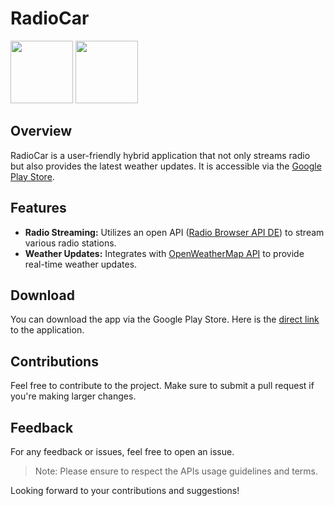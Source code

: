 # RadioCar

<p float="left">
  <img src="https://play-lh.googleusercontent.com/st_fiS0E-RXNKdWUmKvQwnknGPPBWPAWHp9F_TRhIaTeb9hOwZsvllJRhIqmhgWnnbU=w1052-h592-rw" width="100" />
  <img src="https://play-lh.googleusercontent.com/e9cDxGle6DMtQHBISLUrv3sQ8X8nZH-FtXHPuk_1TfWceepoglWlOmlPuQLEK8vm-1Y=w1052-h592-rw" width="100" /> 
</p>


## Overview
RadioCar is a user-friendly hybrid application that not only streams radio but also provides the latest weather updates. It is accessible via the [Google Play Store](https://play.google.com/store/apps/details?id=com.maestrovs.radiocar). 

## Features
- **Radio Streaming:** Utilizes an open API ([Radio Browser API DE](http://de1.api.radio-browser.info)) to stream various radio stations.
- **Weather Updates:** Integrates with [OpenWeatherMap API](https://api.openweathermap.org/) to provide real-time weather updates.

## Download
You can download the app via the Google Play Store. Here is the [direct link](https://play.google.com/store/apps/details?id=com.maestrovs.radiocar) to the application.

## Contributions
Feel free to contribute to the project. Make sure to submit a pull request if you're making larger changes.

## Feedback
For any feedback or issues, feel free to open an issue.

> Note: Please ensure to respect the APIs usage guidelines and terms.

Looking forward to your contributions and suggestions!
